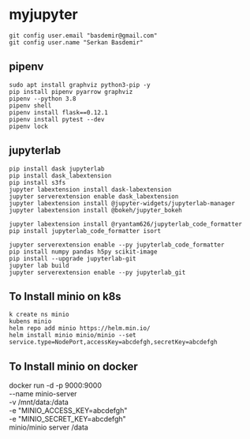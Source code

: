 # myjupyter

```
git config user.email "basdemir@gmail.com"
git config user.name "Serkan Basdemir"
```

## pipenv

```
sudo apt install graphviz python3-pip -y
pip install pipenv pyarrow graphviz
pipenv --python 3.8
pipenv shell
pipenv install flask==0.12.1
pipenv install pytest --dev
pipenv lock
```

## jupyterlab

```
pip install dask jupyterlab
pip install dask_labextension
pip install s3fs
jupyter labextension install dask-labextension
jupyter serverextension enable dask_labextension
jupyter labextension install @jupyter-widgets/jupyterlab-manager
jupyter labextension install @bokeh/jupyter_bokeh

jupyter labextension install @ryantam626/jupyterlab_code_formatter
pip install jupyterlab_code_formatter isort

jupyter serverextension enable --py jupyterlab_code_formatter
pip install numpy pandas h5py scikit-image
pip install --upgrade jupyterlab-git
jupyter lab build
jupyter serverextension enable --py jupyterlab_git
```

## To Install minio on k8s
```
k create ns minio
kubens minio
helm repo add minio https://helm.min.io/
helm install minio minio/minio --set service.type=NodePort,accessKey=abcdefgh,secretKey=abcdefgh
```

## To Install minio on docker

docker run -d -p 9000:9000 \
  --name minio-server \
  -v /mnt/data:/data \
  -e "MINIO_ACCESS_KEY=abcdefgh" \
  -e "MINIO_SECRET_KEY=abcdefgh" \
  minio/minio server /data